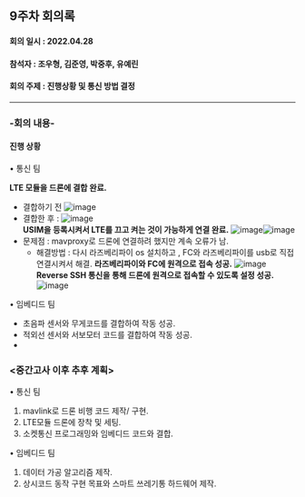 <h2>9주차 회의록</h2>
<h4>회의 일시 : 2022.04.28</h4>
<h4>참석자 : 조우형, 김준영, 박중후, 유예린</h4>
<h4>회의 주제 : 진행상황 및 통신 방법 결정  </h4>

----------------------------------------------------------
<h3>-회의 내용-</h3>

 <h4>진행 상황</h4> 
  
  • 통신 팀 
  
   **LTE 모듈을 드론에 결합 완료.**
   - 결합하기 전
   ![image](https://user-images.githubusercontent.com/71144019/166268348-cd7665ff-cf92-4b65-8882-4a931e2dbfa4.png)
   - 결합한 후 : ![image](https://user-images.githubusercontent.com/71144019/166268482-0ab58f15-482d-433f-8191-515c19ac1213.png)<br>
   **USIM을 등록시켜서 LTE를 끄고 켜는 것이 가능하게 연결 완료.**
   ![image](https://user-images.githubusercontent.com/71144019/166268661-ead9b15d-b9fa-4f46-8428-1af73907b916.png)![image](https://user-images.githubusercontent.com/71144019/166268683-aaaa8358-4f61-4a14-873d-caece1f10c54.png)
   - 문제점 :  mavproxy로 드론에 연결하려 했지만 계속 오류가 남.
        - 해결방법 : 다시 라즈베리파이 os 설치하고 , FC와 라즈베리파이를 usb로 직접 연결시켜서 해결.
   **라즈베리파이와 FC에 원격으로 접속 성공.**
   ![image](https://user-images.githubusercontent.com/71144019/166268914-edbf3a2a-8035-4cc0-9ee8-53c328e68869.png)
   **Reverse SSH 통신을 통해 드론에 원격으로 접속할 수 있도록 설정 성공.**
   ![image](https://user-images.githubusercontent.com/71144019/166268968-8bec9c1b-7917-444b-9d5d-f93f52198918.png)

  • 임베디드 팀
  
   - 초음파 센서와 무게코드를 결합하여 작동 성공.
   - 적외선 센서와 서보모터 코드를 결합하여 작동 성공.
   - 




  <h3><중간고사 이후 추후 계획></h3>
  
  • 통신 팀
   1. mavlink로 드론 비행 코드 제작/ 구현.
   2. LTE모듈 드론에 장착 및 세팅.
   3. 소켓통신 프로그래밍와 임베디드 코드와 결합.

  • 임베디드 팀
   1. 데이터 가공 알고리즘 제작.
   2. 상시코드 동작 구현 목표와 스마트 쓰레기통 하드웨어 제작.
 

